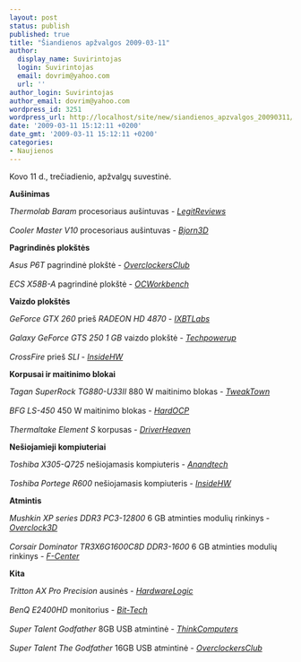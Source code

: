 ```yaml
---
layout: post
status: publish
published: true
title: "Šiandienos apžvalgos 2009-03-11"
author:
  display_name: Suvirintojas
  login: Suvirintojas
  email: dovrim@yahoo.com
  url: ''
author_login: Suvirintojas
author_email: dovrim@yahoo.com
wordpress_id: 3251
wordpress_url: http://localhost/site/new/siandienos_apzvalgos_20090311/
date: '2009-03-11 15:12:11 +0200'
date_gmt: '2009-03-11 15:12:11 +0200'
categories:
- Naujienos
---
```

<p>Kovo 11 d., trečiadienio, apžvalgų suvestinė.</p>
<p><b>Aušinimas</b></p>
<p><i>Thermolab Baram</i> procesoriaus aušintuvas - <i><a class="ns" href="http://www.legitreviews.com/article/912/1/">LegitReviews</a></i><br />
<br /><i>Cooler Master V10</i> procesoriaus aušintuvas - <i><a class="ns" href="http://bjorn3d.com/read.php?cID=1488">Bjorn3D</a></i></p>
<p><b>Pagrindinės plokštės</b></p>
<p><i>Asus P6T</i> pagrindinė plokštė - <i><a class="ns" href="http://www.overclockersclub.com/reviews/asus_p6t/">OverclockersClub</a></i><br />
<br /><i>ECS X58B-A</i> pagrindinė plokštė - <i><a class="ns" href="http://my.ocworkbench.com/2009/ecs/X58B-A-Review/g1.htm">OCWorkbench</a></i></p>
<p><b>Vaizdo plokštės</b></p>
<p><i>GeForce GTX 260</i> prieš <i>RADEON HD 4870</i> - <i><a class="ns" href="http://ixbtlabs.com/articles3/video/rv770-6-p1.html">IXBTLabs</a></i><br />
<br /><i>Galaxy GeForce GTS 250 1 GB</i> vaizdo plokštė - <i><a class="ns" href="http://www.techpowerup.com/reviews/Galaxy/GeForce_GTS_250_1_GB/">Techpowerup</a></i><br />
<br /><i>CrossFire</i> prieš <i>SLI</i> - <i><a class="ns" href="http://www.insidehw.com/Reviews/Graphics-cards/CrossFire-vs.-SLI.html">InsideHW</a></i></p>
<p><b>Korpusai ir maitinimo blokai</b></p>
<p><i>Tagan SuperRock TG880-U33II</i> 880 W maitinimo blokas - <i><a class="ns" href="http://www.tweaktown.com/reviews/1781/tagan_superrock_tg880_u33ii_880_watt_power_supply/index.html">TweakTown</a></i><br />
<br /><i>BFG LS-450</i> 450 W maitinimo blokas - <i><a class="ns" href="http://enthusiast.hardocp.com/article.html?art=MTYxOSwxLCxoZW50aHVzaWFzdA==">HardOCP</a></i><br />
<br /><i>Thermaltake Element S</i> korpusas - <i><a class="ns" href="http://www.driverheaven.net/reviews.php?reviewid=730">DriverHeaven</a></i></p>
<p><b>Nešiojamieji kompiuteriai</b></p>
<p><i>Toshiba X305-Q725</i> nešiojamasis kompiuteris - <i><a class="ns" href="http://www.anandtech.com/mobile/showdoc.aspx?i=3527">Anandtech</a></i><br />
<br /><i>Toshiba Portege R600</i> nešiojamasis kompiuteris - <i><a class="ns" href="http://www.insidehw.com/Reviews/Notebooks/Toshiba-Portege-R600.html">InsideHW</a></i></p>
<p><b>Atmintis</b></p>
<p><i>Mushkin XP series DDR3 PC3-12800</i> 6 GB atminties modulių rinkinys - <i><a class="ns" href="http://overclock3d.net/reviews.php?/memory/mushkin_6gb_3x2gb_xp_series_ddr3_pc3-12800_1600mhz_kit/1">Overclock3D</a></i><br />
<br /><i>Corsair Dominator TR3X6G1600C8D DDR3-1600</i> 6 GB atminties modulių rinkinys - <i><a class="ns" href="http://www.fcenter.ru/online.shtml?articles/hardware/motherboards/26224">F-Center</a></i></p>
<p><b>Kita</b></p>
<p><i>Tritton AX Pro Precision</i> ausinės - <i><a class="ns" href="http://hardwarelogic.com/news/138/ARTICLE/5896/2009-03-10.html">HardwareLogic</a></i><br />
<br /><i>BenQ E2400HD</i> monitorius - <i><a class="ns" href="http://www.bit-tech.net/hardware/monitors/2009/03/10/benq-e2400hd-24in-full-hd-monitor-review/1">Bit-Tech</a></i><br />
<br /><i>Super Talent Godfather</i> 8GB USB atmintinė - <i><a class="ns" href="http://www.thinkcomputers.org/index.php?x=reviews&id=942">ThinkComputers</a></i><br />
<br /><i>Super Talent The Godfather</i> 16GB USB atmintinė - <i><a class="ns" href="http://www.overclockersclub.com/reviews/godfather_16gb/">OverclockersClub</a></i><br /></p>
